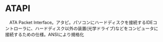 # ATAPI
　ATA Packet Interface。アタピ。パソコンにハードディスクを接続するIDEコントローラに、ハードディスク以外の装置(光学ドライブ)などをコンピュータに接続するための仕様。ANSIにより規格化
